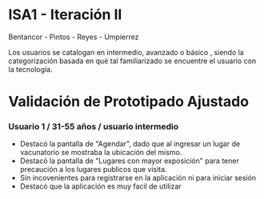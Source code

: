 # ISA1 - Iteración II

Bentancor - Pintos - Reyes - Umpierrez

Los usuarios se catalogan en intermedio, avanzado o básico , siendo la categorización basada en qué tal familiarizado se encuentre el usuario con la tecnología.

# Validación de Prototipado Ajustado

###  Usuario 1 / 31-55 años / usuario intermedio

- Destacó la pantalla de "Agendar", dado que al ingresar un lugar de vacunatorio se mostraba la ubicación del mismo. 
- Destacó la pantalla de "Lugares con mayor exposición" para tener precaución a los lugares publicos que visita.
- Sin incovenientes para registrarse en la aplicación ni para iniciar sesión
- Destacó que la aplicación es muy facil de utilizar